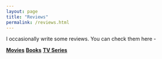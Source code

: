 ```yaml
---
layout: page
title: "Reviews"
permalink: /reviews.html
---
```


I occasionally write some reviews. You can check them here -

[**Movies**]({{site.baseurl}}/reviews/movies)
    [**Books**]({{site.baseurl}}/reviews/books)
        [**TV Series**]({{site.baseurl}}/reviews/tvseries)
<!-- [<img src="{{ site.baseurl }}/images/404.jpg" alt="Constructocat by https://github.com/jasoncostello" style="width: 400px;"/>]({{ site.baseurl }}/) -->
